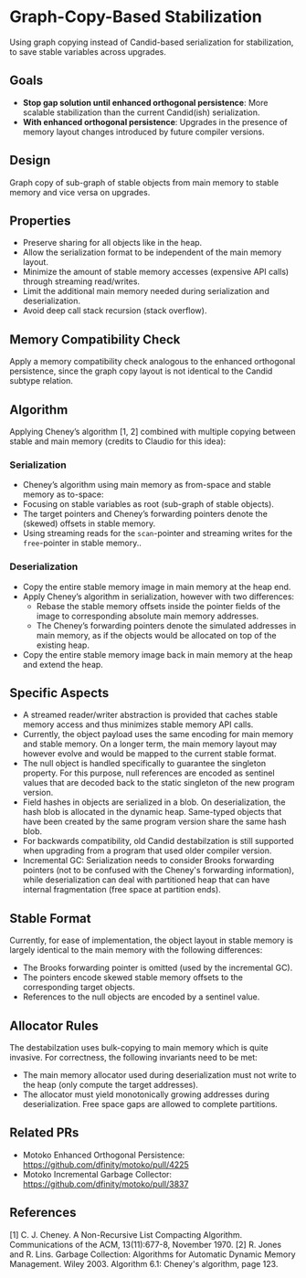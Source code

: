 # Graph-Copy-Based Stabilization

Using graph copying instead of Candid-based serialization for stabilization, to save stable variables across upgrades. 

## Goals

* **Stop gap solution until enhanced orthogonal persistence**: More scalable stabilization than the current Candid(ish) serialization.
* **With enhanced orthogonal persistence**: Upgrades in the presence of memory layout changes introduced by future compiler versions.

## Design

Graph copy of sub-graph of stable objects from main memory to stable memory and vice versa on upgrades.

## Properties
* Preserve sharing for all objects like in the heap.
* Allow the serialization format to be independent of the main memory layout.
* Minimize the amount of stable memory accesses (expensive API calls) through streaming read/writes.
* Limit the additional main memory needed during serialization and deserialization.
* Avoid deep call stack recursion (stack overflow).

## Memory Compatibility Check
Apply a memory compatibility check analogous to the enhanced orthogonal persistence, since the graph copy layout is not identical to the Candid subtype relation.

## Algorithm
Applying Cheney’s algorithm [1, 2] combined with multiple copying between stable and main memory (credits to Claudio for this idea):

### Serialization
* Cheney’s algorithm using main memory as from-space and stable memory as to-space: 
* Focusing on stable variables as root (sub-graph of stable objects).
* The target pointers and Cheney’s forwarding pointers denote the (skewed) offsets in stable memory.
* Using streaming reads for the `scan`-pointer and streaming writes for the `free`-pointer in stable memory.. 

### Deserialization
* Copy the entire stable memory image in main memory at the heap end.
* Apply Cheney’s algorithm in serialization, however with two differences:
  - Rebase the stable memory offsets inside the pointer fields of the image to corresponding absolute main memory addresses.
  - The Cheney’s forwarding pointers denote the simulated addresses in main memory, as if the objects would be allocated on top of the existing heap.
* Copy the entire stable memory image back in main memory at the heap and extend the heap.

## Specific Aspects
* A streamed reader/writer abstraction is provided that caches stable memory access and thus minimizes stable memory API calls.
* Currently, the object payload uses the same encoding for main memory and stable memory. On a longer term, the main memory layout may however evolve and would be mapped to the current stable format.
* The null object is handled specifically to guarantee the singleton property. For this purpose, null references are encoded as sentinel values that are decoded back to the static singleton of the new program version.
* Field hashes in objects are serialized in a blob. On deserialization, the hash blob is allocated in the dynamic heap. Same-typed objects that have been created by the same program version share the same hash blob.
* For backwards compatibility, old Candid destabilzation is still supported when upgrading from a program that used older compiler version.
* Incremental GC: Serialization needs to consider Brooks forwarding pointers (not to be confused with the Cheney's forwarding information), while deserialization can deal with partitioned heap that can have internal fragmentation (free space at partition ends).

## Stable Format
Currently, for ease of implementation, the object layout in stable memory is largely identical to the main memory with the following differences:
* The Brooks forwarding pointer is omitted (used by the incremental GC).
* The pointers encode skewed stable memory offsets to the corresponding target objects.
* References to the null objects are encoded by a sentinel value.

## Allocator Rules
The destabilzation uses bulk-copying to main memory which is quite invasive. For correctness, the following invariants need to be met:
* The main memory allocator used during deserialization must not write to the heap (only compute the target addresses).
* The allocator must yield monotonically growing addresses during deserialization. Free space gaps are allowed to complete partitions.

## Related PRs

* Motoko Enhanced Orthogonal Persistence: https://github.com/dfinity/motoko/pull/4225
* Motoko Incremental Garbage Collector: https://github.com/dfinity/motoko/pull/3837

## References

[1] C. J. Cheney. A Non-Recursive List Compacting Algorithm. Communications of the ACM, 13(11):677-8, November 1970.
[2] R. Jones and R. Lins. Garbage Collection: Algorithms for Automatic Dynamic Memory Management. Wiley 2003. Algorithm 6.1: Cheney's algorithm, page 123.
